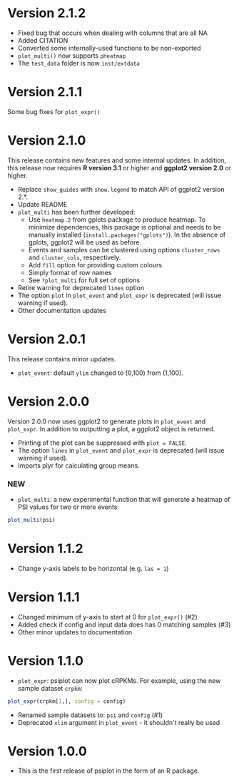 # Version 2.1.2

- Fixed bug that occurs when dealing with columns that are all NA
- Added CITATION
- Converted some internally-used functions to be non-exported
- `plot_multi()` now supports `pheatmap`
- The `test_data` folder is now `inst/extdata`

# Version 2.1.1

Some bug fixes for `plot_expr()`

# Version 2.1.0

This release contains new features and some internal updates. In addition, this release now requires **R version 3.1** or higher and **ggplot2 version 2.0** or higher.

- Replace `show_guides` with `show.legend` to match API of ggplot2 version 2.*.  
- Update README
- `plot_multi` has been further developed: 
  - Use `heatmap.2` from gplots package to produce heatmap. To minimize dependencies, this package is optional and needs to be manually installed (`install.packages("gplots")`). In the absence of gplots, ggplot2 will be used as before.
  - Events and samples can be clustered using options `cluster_rows` and `cluster_cols`, respectively.
  - Add `fill` option for providing custom colours
  - Simply format of row names
  - See `?plot_multi` for full set of options
- Retire warning for deprecated `lines` option
- The option `plot` in `plot_event` and `plot_expr` is deprecated (will issue warning if used). 
- Other documentation updates


# Version 2.0.1

This release contains minor updates.

- `plot_event`: default `ylim` changed to (0,100) from (1,100).

# Version 2.0.0

Version 2.0.0 now uses ggplot2 to generate plots in `plot_event` and
`plot_expr`. In addition to outputting a plot, a ggplot2 object is returned.

- Printing of the plot can be suppressed with `plot = FALSE`.
- The option `lines` in `plot_event` and `plot_expr` is deprecated (will issue
  warning if used).
- Imports plyr for calculating group means.

### NEW
- `plot_multi`: a new experimental function that will generate a heatmap of PSI
  values for two or more events:
```r
plot_multi(psi)
```

# Version 1.1.2

- Change y-axis labels to be horizontal (e.g. `las = 1`)

# Version 1.1.1

- Changed minimum of y-axis to start at 0 for `plot_expr()` (#2)
- Added check if config and input data does has 0 matching samples (#3)
- Other minor updates to documentation

# Version 1.1.0

- `plot_expr`: psiplot can now plot cRPKMs. For example, using the new sample
  dataset `crpkm`:
```r
plot_expr(crpkm[1,], config = config)
``` 
- Renamed sample datasets to: `psi` and `config` (#1)
- Deprecated `xlim` argument in `plot_event` - it shouldn't really be used

# Version 1.0.0

- This is the first release of psiplot in the form of an R package.
